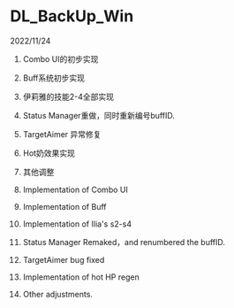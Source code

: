 # DL_BackUp_Win
 
2022/11/24

1. Combo UI的初步实现 
2. Buff系统初步实现
3. 伊莉雅的技能2-4全部实现
4. Status Manager重做，同时重新编号buffID.
5. TargetAimer 异常修复
6. Hot奶效果实现
7. 其他调整

1. Implementation of Combo UI
2. Implementation of Buff
3. Implementation of Ilia's s2-s4
4. Status Manager Remaked，and renumbered the buffID.
5. TargetAimer bug fixed
6. Implementation of hot HP regen
7. Other adjustments.